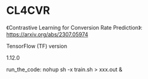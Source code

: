 # CL4CVR
《Contrastive Learning for Conversion Rate Prediction》: 
https://arxiv.org/abs/2307.05974

TensorFlow (TF) version

1.12.0

run_the_code: nohup sh -x train.sh > xxx.out &


